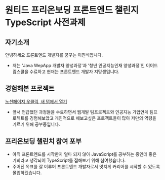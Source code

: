 # 원티드 프리온보딩 프론트엔드 챌린지 TypeScript 사전과제

## 자기소개

안녕하세요 프론트엔드 개발자를 꿈꾸는 이진석입니다.

- 저는 'Java WepApp 개발자 양성과정'과 '청년 인공지능인재 양성과정'인 이어드림스쿨을 수료하고 현재는 프론트엔드 개발자 지망생입니다.

## 경험해본 프로젝트

[노션페이지 우클릭, 새 탭에서 열기](https://www.notion.so/602f51a9bea94c7a8fd0316fa907073f)

- 앞서 언급했던 과정들을 수료하면서 웹개발 팀프로젝트와 인공지능 기업연계 팀프로젝트를 경험해보았고 개인적으로 해보고싶은 프로젝트들이 많아 저만의 역량을 기르기 위해 공부중입니다.

## 프리온보딩 챌린치 참여 포부

- 아직 프론트엔드를 시작한지 얼마 되지 않아 JavaScript를 공부하는 중인데 좋은 기회라고 생각되어 TypeScript를 접해보기 위해 참여했습니다.
- 주어진 목표를 잘 이루어 프론트엔드 개발자로서 멋지게 커리어를 시작할 수 있도록 몰입하겠습니다.
